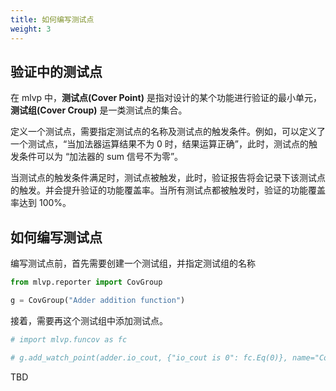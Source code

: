 ```yaml
---
title: 如何编写测试点
weight: 3
---
```


## 验证中的测试点

在 mlvp 中，**测试点(Cover Point)** 是指对设计的某个功能进行验证的最小单元，**测试组(Cover Croup)** 是一类测试点的集合。

定义一个测试点，需要指定测试点的名称及测试点的触发条件。例如，可以定义了一个测试点，“当加法器运算结果不为 0 时，结果运算正确”，此时，测试点的触发条件可以为 “加法器的 sum 信号不为零”。

当测试点的触发条件满足时，测试点被触发，此时，验证报告将会记录下该测试点的触发。并会提升验证的功能覆盖率。当所有测试点都被触发时，验证的功能覆盖率达到 100%。

## 如何编写测试点

编写测试点前，首先需要创建一个测试组，并指定测试组的名称


```python
from mlvp.reporter import CovGroup

g = CovGroup("Adder addition function")
```

接着，需要再这个测试组中添加测试点。

```python
# import mlvp.funcov as fc

# g.add_watch_point(adder.io_cout, {"io_cout is 0": fc.Eq(0)}, name="Cout is 0")
```



TBD







